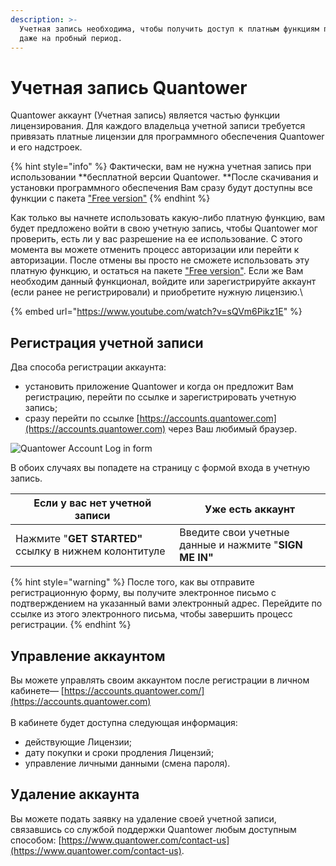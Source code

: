 ```yaml
---
description: >-
  Учетная запись необходима, чтобы получить доступ к платным функциям платформы
  даже на пробный период.
---
```


# Учетная запись Quantower

Quantower аккаунт (Учетная запись) является частью функции лицензирования. Для  каждого владельца учетной записи требуется привязать платные лицензии для программного обеспечения Quantower и его надстроек.&#x20;

{% hint style="info" %}
Фактически, вам не нужна учетная запись при использовании **бесплатной версии Quantower.  **После скачивания и установки программного обеспечения Вам сразу будут доступны все функции с пакета ["Free version"](https://help.quantower.com/getting-started/license-comparison)
{% endhint %}

Как только вы начнете использовать какую-либо платную функцию, вам будет предложено войти в свою учетную запись, чтобы Quantower мог проверить, есть ли у вас разрешение на ее использование. С этого момента вы можете отменить процесс авторизации или перейти к авторизации. После отмены вы просто не сможете использовать эту платную функцию, и остаться на пакете ["Free version"](https://help.quantower.com/getting-started/license-comparison). Если же Вам необходим данный функционал, войдите или зарегистрируйте аккаунт (если ранее не регистрировали) и  приобретите нужную лицензию.\


{% embed url="https://www.youtube.com/watch?v=sQVm6Pikz1E" %}

## Регистрация учетной записи

Два способа регистрации аккаунта:

* установить приложение Quantower и когда он предложит Вам регистрацию, перейти по ссылке и зарегистрировать учетную запись;&#x20;
* сразу перейти по ссылке [https://accounts.quantower.com](https://accounts.quantower.com) через Ваш любимый браузер.

![Quantower Account Log in form](https://lh5.googleusercontent.com/W4Plz6PIEosVP3gIaprdWE3wDWsKDTZlSCG8fh3a47hM9Mx9jxgq6nmj\_x8yI02fa2ykPKfa73g79EOc9Jv7DzP15saDc6S-V4rNA\_VCKGCFerll6we2m5M1odzBIJjtlBtTbYmA)

В обоих случаях вы попадете на страницу с формой входа в учетную запись.

| Если у вас нет учетной записи                         | Уже есть аккаунт                                       |
| ----------------------------------------------------- | ------------------------------------------------------ |
| Нажмите "**GET STARTED"** ссылку в нижнем колонтитуле | Введите свои учетные данные и нажмите "**SIGN ME IN"** |

{% hint style="warning" %}
После того, как вы отправите регистрационную форму, вы получите электронное письмо с подтверждением на указанный вами электронный адрес. Перейдите по ссылке из этого электронного письма, чтобы завершить процесс регистрации.
{% endhint %}

## Управление аккаунтом

Вы можете управлять своим аккаунтом после регистрации в личном кабинете— [https://accounts.quantower.com/](https://accounts.quantower.com) \
\
В кабинете будет доступна следующая информация:

* действующие Лицензии;
* дату покупки и сроки продления Лицензий;
* управление личными данными (смена пароля).

## Удаление аккаунта

Вы можете подать заявку на удаление своей учетной записи, связавшись со службой поддержки Quantower любым доступным способом: [https://www.quantower.com/contact-us](https://www.quantower.com/contact-us).
